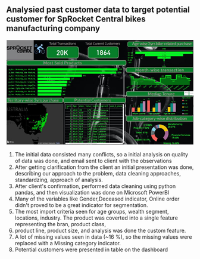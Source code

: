 ## Analysied past customer data to target potential customer for SpRocket Central bikes manufacturing company

![](https://github.com/DeyDipankar/PowerBI-Projects/blob/dev/Analysis%20of%20past%20customer%20data%20to%20find%20potential%20customers%20-%20KPMG%20Virtual%20Internship/Dashboard.JPG)

1. The initial data consisted many conflicts, so a initial analysis on quality of data was done, and email sent to client with the observations
2. After getting clarification from the client an initial presentation was done, describing our approach to the problem, data cleaning approaches, standardzing,
approach of analysis.
3. After client's confirmation, performed data cleaning using python pandas, and then visualization was done on Microsoft PowerBI
4. Many of the variables like Gender,Deceased indicator, Online order didn't proved to be a great indicator for segmentation.
5. The most import criteria seen for age groups, wealth segment, locations, industry. The product was coverted into a single feature representing the bran, product class, 
6. product line, product size, and analysis was done the custom feature.
7. A lot of missing values seen in data (~16 %), so the missing values were replaced with a Missing category indicator.
8. Potential customers were presented in table on the dashboard
